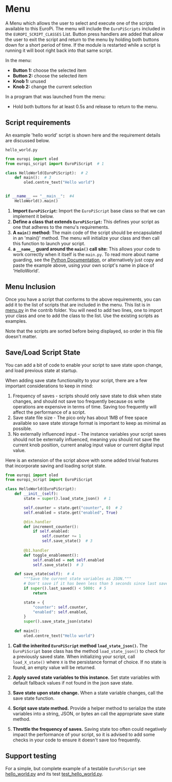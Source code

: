 # Menu 
A Menu which allows the user to select and execute one of the scripts available to this EuroPi. The menu will 
include the ``EuroPiScripts`` included in the ``EUROPI_SCRIPT_CLASSES`` List. Button press handlers are added that allow
the user to exit the script and return to the menu by holding both buttons down for a short period of time. If the 
module is restarted while a script is running it will boot right back into that same script.

In the menu: 

* **Button 1:** choose the selected item
* **Button 2:** choose the selected item
* **Knob 1:** unused
* **Knob 2:** change the current selection

In a program that was launched from the menu:

* Hold both buttons for at least 0.5s and release to return to the menu.

## Script requirements

An example 'hello world' script is shown here and the requirement details are discussed below.

``hello_world.py``
```Python
from europi import oled
from europi_script import EuroPiScript  # 1

class HelloWorld(EuroPiScript):  # 2
    def main():  # 3
        oled.centre_text("Hello world")


if __name__ == "__main__":  #4
    HelloWorld().main()
```

1. **Import ``EuroPiScript``:** Import the ``EuroPiScript`` base class so that we can implement it below.
2. **Define a class that extends ``EuroPiScript``:** This defines your script as one that adheres to the menu's requirements.
3. **A ``main()`` method:** The main code of the script should be encapsulated in an 'main()' method. The menu will initialize your class and then call this function to launch your script.
4. **a ``__name__`` guard around the ``main()`` call site:** This allows your code to work correctly when it itself is the ``main.py``. To read more about name guarding, see the [Python Documentation](https://docs.python.org/3/library/__main__.html), or alternatively just copy and paste the example above, using your own script's name in place of 'HelloWorld'.

## Menu Inclusion

Once you have a script that conforms to the above requirements, you can add it to the list of scripts that are included
in the menu. This list is in [menu.py](/software/contrib/menu.py) in the contrib folder. You will need to add two lines,
one to import your class and one to add the class to the list. Use the existing scripts as examples.

Note that the scripts are sorted before being displayed, so order in this file doesn't matter.

## Save/Load Script State

You can add a bit of code to enable your script to save state upon change, and load previous state at startup.

When adding save state functionality to your script, there are a few important considerations to keep in mind:

1. Frequency of saves - scripts should only save state to disk when state changes, and should not save too frequently because os write operations are expensive in terms of time. Saving too frequently will affect the performance of a script.
1. Save state file size - The pico only has about 1MB of free space available so save state storage format is important to keep as minimal as possible.
1. No externally influenced input - The instance variables your script saves should not be externally influenced, meaning you should not save the current knob position, current analog input value or current digital input value.

Here is an extension of the script above with some added trivial features that incorporate saving and loading script state.

```python
from europi import oled
from europi_script import EuroPiScript

class HelloWorld(EuroPiScript):
    def __init__(self):
        state = super().load_state_json()  # 1

        self.counter = state.get("counter", 0)  # 2
        self.enabled = state.get("enabled", True)

        @din.handler
        def increment_counter():
            if self.enabled:
                self.counter += 1
                self.save_state()  # 3
        
        @b1.handler
        def toggle_enablement():
            self.enabled = not self.enabled
            self.save_state()  # 3

    def save_state(self):  # 4
        """Save the current state variables as JSON."""
        # Don't save if it has been less than 5 seconds since last save.
        if super().last_saved() < 5000:  # 5
            return

        state = {
            "counter": self.counter,
            "enabled": self.enabled,
        }
        super().save_state_json(state)
    
    def main():
        oled.centre_text("Hello world")
```

1. **Call the inherited `EuroPiScript` method `load_state_json()`.** The `EuroPiScript` base class has the method `load_state_json()` to check for a previously saved state. When initializing your script, call `load_X_state()` where `X` is the persistance format of choice. If no state is found, an empty value will be returned.

2. **Apply saved state variables to this instance.** Set state variables with default fallback values if not found in the json save state.

3. **Save state upon state change.** When a state variable changes, call the save state function.

4. **Script save state method.** Provide a helper method to serialize the state variables into a string, JSON, or bytes an call the appropriate save state method.

5. **Throttle the frequency of saves.** Saving state too often could negatively impact the performance of your script, so it is advised to add some checks in your code to ensure it doesn't save too frequently.

## Support testing

For a simple, but complete example of a testable ``EuroPiScript`` see [hello_world.py](/software/contrib/hello_world.py)
and its test [test_hello_world.py](/software/tests/contrib/test_hello_world.py).
